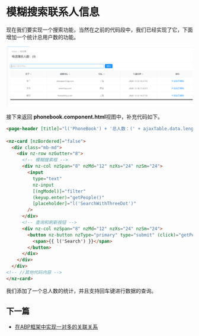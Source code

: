 # 模糊搜索联系人信息

现在我们要实现一个搜索功能，当然在之前的代码段中，我们已经实现了它，下面增加一个统计总用户数的功能。


![14](images/14.1.png)


接下来返回 **phonebook.component.html**视图中，补充代码如下。

```html
<page-header [title]="l('PhoneBook') + '总人数：(' + ajaxTable.data.length + ')'"></page-header>

<nz-card [nzBordered]="false">
  <div class="mb-md">
    <div nz-row nzGutter="8">
      <!-- 模糊搜索框 -->
      <div nz-col nzSpan="8" nzMd="12" nzXs="24" nzSm="24">
        <input
          type="text"
          nz-input
          [(ngModel)]="filter"
          (keyup.enter)="getPeople()"
          [placeholder]="l('SearchWithThreeDot')"
        />
      </div>
      <!-- 查询和刷新按钮 -->
      <div nz-col nzSpan="8" nzMd="12" nzXs="24" nzSm="24">
        <button nz-button nzType="primary" type="submit" (click)="getPeople()">
          <span>{{ l('Search') }}</span>
        </button>
      </div>
    </div>
  </div>
<!-- //其他代码内容 -->
</nz-card>

```


我们添加了一个总人数的统计，并且支持回车键进行数据的查询。


## 下一篇

- [在ABP框架中实现一对多的关联关系](15.Creating-Phone-Entity.md)